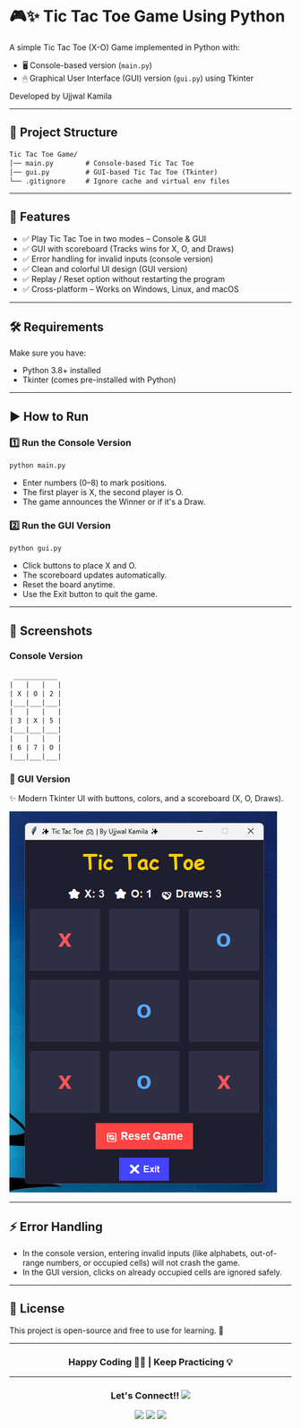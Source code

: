 # 🎮✨ Tic Tac Toe Game Using Python

A simple Tic Tac Toe (X-O) Game implemented in Python with:

  - 🖥 Console-based version (`main.py`)
  - 🖱 Graphical User Interface (GUI) version (`gui.py`) using Tkinter

Developed by Ujjwal Kamila 

-----

## 📂 Project Structure

```
Tic Tac Toe Game/
│── main.py        # Console-based Tic Tac Toe
│── gui.py         # GUI-based Tic Tac Toe (Tkinter)
└── .gitignore     # Ignore cache and virtual env files
```

-----

## 🚀 Features

  - ✅ Play Tic Tac Toe in two modes – Console & GUI
  - ✅ GUI with scoreboard (Tracks wins for X, O, and Draws)
  - ✅ Error handling for invalid inputs (console version)
  - ✅ Clean and colorful UI design (GUI version)
  - ✅ Replay / Reset option without restarting the program
  - ✅ Cross-platform – Works on Windows, Linux, and macOS

-----

## 🛠 Requirements

Make sure you have:

  - Python 3.8+ installed
  - Tkinter (comes pre-installed with Python)

-----

## ▶️ How to Run

### 1️⃣ Run the Console Version

```bash
python main.py
```

  - Enter numbers (0–8) to mark positions.
  - The first player is X, the second player is O.
  - The game announces the Winner or if it's a Draw.

### 2️⃣ Run the GUI Version

```bash
python gui.py
```

  - Click buttons to place X and O.
  - The scoreboard updates automatically.
  - Reset the board anytime.
  - Use the Exit button to quit the game.

-----

## 🎨 Screenshots

### Console Version

```
 ___________
|   |   |   |
| X | O | 2 |
|___|___|___|
|   |   |   |
| 3 | X | 5 |
|___|___|___|
|   |   |   |
| 6 | 7 | O |
|___|___|___|
```

### 🎨 GUI Version

✨ Modern Tkinter UI with buttons, colors, and a scoreboard (X, O, Draws).

![GUI Screenshot](./images/tic_tac_toe.png)



-----

## ⚡ Error Handling

  - In the console version, entering invalid inputs (like alphabets, out-of-range numbers, or occupied cells) will not crash the game.
  - In the GUI version, clicks on already occupied cells are ignored safely.

-----




## 📝 License

This project is open-source and free to use for learning. 🚀


---

<h3 align="center">
  <b>Happy Coding 👨‍💻 | Keep Practicing 💡</b>
</h3>

---

<h3 align="center">
  <b>Let's Connect!! </b>
  <img src="https://user-images.githubusercontent.com/74038190/214644145-264f4759-7633-441e-9d67-d8dda9d50d26.gif" width=95px>
</h3>

<p align="center">
  <a href="https://ujjwal-kamila.vercel.app/"><img src="https://img.shields.io/badge/Portfolio-Visit-blue?logo=Firefox&logoColor=white"></a>
  <a href="https://www.linkedin.com/in/ujjwal-kamila-8a12a4262/"><img src="https://img.shields.io/badge/LinkedIn-%230077B5.svg?logo=linkedin&logoColor=white"></a>
  <a href="https://leetcode.com/ujjwalkamila86/"><img src="https://img.shields.io/badge/LeetCode-FFA116.svg?logo=LeetCode&logoColor=black"></a>
</p>
